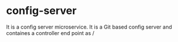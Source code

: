 # config-server

It is a config server microservice.
It is a Git based config server and containes a controller end point as /
